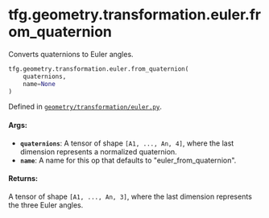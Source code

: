 <div itemscope itemtype="http://developers.google.com/ReferenceObject">
<meta itemprop="name" content="tfg.geometry.transformation.euler.from_quaternion" />
<meta itemprop="path" content="Stable" />
</div>

# tfg.geometry.transformation.euler.from_quaternion

Converts quaternions to Euler angles.

``` python
tfg.geometry.transformation.euler.from_quaternion(
    quaternions,
    name=None
)
```



Defined in [`geometry/transformation/euler.py`](https://github.com/tensorflow/graphics/blob/master/tensorflow_graphics/geometry/transformation/euler.py).

<!-- Placeholder for "Used in" -->

#### Args:

* <b>`quaternions`</b>: A tensor of shape `[A1, ..., An, 4]`, where the last dimension
    represents a normalized quaternion.
* <b>`name`</b>: A name for this op that defaults to "euler_from_quaternion".


#### Returns:

A tensor of shape `[A1, ..., An, 3]`, where the last dimension represents
the three Euler angles.